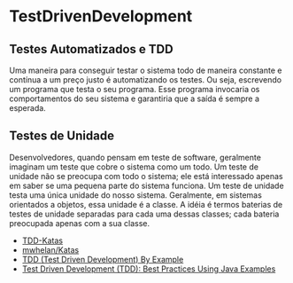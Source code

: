 # TestDrivenDevelopment
## Testes Automatizados e TDD
Uma maneira para conseguir testar o sistema todo de maneira constante e contínua a um preço justo é automatizando os testes. Ou seja, escrevendo um programa que testa o seu programa. Esse programa invocaria os comportamentos do seu sistema e garantiria que a saída é sempre a esperada.

## Testes de Unidade
Desenvolvedores, quando pensam em teste de software, geralmente imaginam um teste que cobre o sistema como um todo. Um teste de unidade não se preocupa com todo o sistema; ele está interessado apenas em saber se uma pequena parte do sistema funciona.
Um teste de unidade testa uma única unidade do nosso sistema. Geralmente, em sistemas orientados a objetos, essa unidade é a classe. A idéia é termos baterias de testes de unidade separadas para cada uma dessas classes; cada bateria preocupada apenas com a sua classe.

- [TDD-Katas](https://github.com/TDD-Katas)
- [mwhelan/Katas](https://github.com/mwhelan/Katas)
- [TDD (Test Driven Development) By Example](https://www.basicsbehind.com/2014/09/17/tdd-by-example-2/)
- [Test Driven Development (TDD): Best Practices Using Java Examples](https://technologyconversations.com/2013/12/24/test-driven-development-tdd-best-practices-using-java-examples-2/)